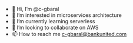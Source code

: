 - 👋 Hi, I’m @c-gbaral
- 👀 I’m interested in microservices architecture
- 🌱 I’m currently learning serverless
- 💞️ I’m looking to collaborate on AWS
- 📫 How to reach me c-gbaral@bankunited.com

<!---
c-gbaral/c-gbaral is a ✨ special ✨ repository because its `README.md` (this file) appears on your GitHub profile.
You can click the Preview link to take a look at your changes.
--->
